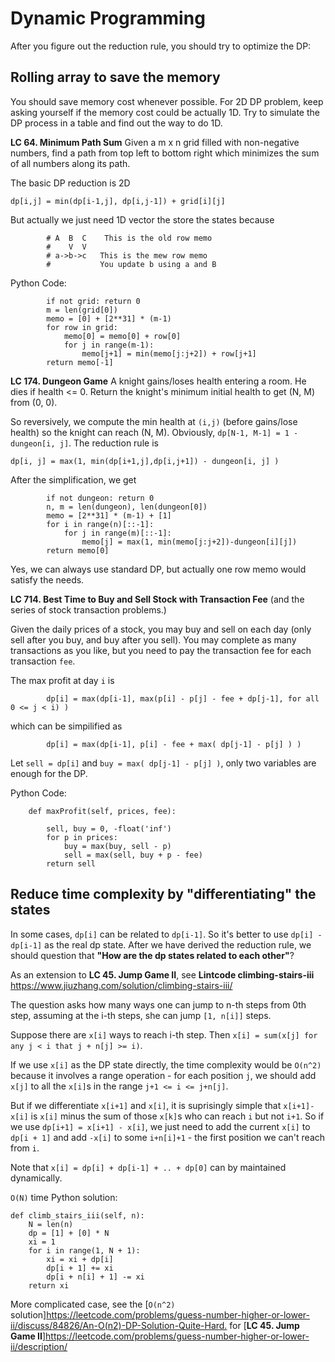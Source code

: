 # Dynamic Programming

After you figure out the reduction rule, you should try to optimize the DP:

## Rolling array to save the memory 

You should save memory cost whenever possible. For 2D DP problem, keep asking yourself if the memory cost could be actually 1D.
Try to simulate the DP process in a table and find out the way to do 1D.

**LC 64. Minimum Path Sum** Given a m x n grid filled with non-negative numbers, find a path from top left to bottom right which minimizes the sum of all numbers along its path.

The basic DP reduction is 2D
```
dp[i,j] = min(dp[i-1,j], dp[i,j-1]) + grid[i][j]
```
But actually we just need 1D vector the store the states because
```
        # A  B  C    This is the old row memo
        #    V  V
        # a->b->c   This is the mew row memo
        #           You update b using a and B
```

Python Code:
```
        if not grid: return 0
        m = len(grid[0])
        memo = [0] + [2**31] * (m-1)
        for row in grid:
            memo[0] = memo[0] + row[0]
            for j in range(m-1):
                memo[j+1] = min(memo[j:j+2]) + row[j+1]
        return memo[-1]
```

**LC 174. Dungeon Game**
A knight gains/loses health entering a room. He dies if health <= 0. Return the knight's minimum initial health to get (N, M) from (0, 0).

So reversively, we compute the min health at `(i,j)` (before gains/lose health) so the knight can reach (N, M). Obviously, `dp[N-1, M-1] = 1 - dungeon[i, j]`. The reduction rule is

```
dp[i, j] = max(1, min(dp[i+1,j],dp[i,j+1]) - dungeon[i, j] )
```

After the simplification, we get
```
        if not dungeon: return 0
        n, m = len(dungeon), len(dungeon[0])
        memo = [2**31] * (m-1) + [1]
        for i in range(n)[::-1]:
            for j in range(m)[::-1]:
                memo[j] = max(1, min(memo[j:j+2])-dungeon[i][j])
        return memo[0]
```
Yes, we can always use standard DP, but actually one row memo would satisfy the needs.

**LC 714. Best Time to Buy and Sell Stock with Transaction Fee** (and the series of stock transaction problems.)

Given the daily prices of a stock, you may buy and sell on each day (only sell after you buy, and buy after you sell).
You may complete as many transactions as you like, but you need to pay the transaction fee for each transaction `fee`.

The max profit at day `i` is
```
        dp[i] = max(dp[i-1], max(p[i] - p[j] - fee + dp[j-1], for all 0 <= j < i) ) 
```
which can be simpilified as
```
        dp[i] = max(dp[i-1], p[i] - fee + max( dp[j-1] - p[j] ) ) 
```
Let `sell = dp[i]` and `buy = max( dp[j-1] - p[j] )`, only two variables are enough for the DP.

Python Code:
```
    def maxProfit(self, prices, fee):

        sell, buy = 0, -float('inf')
        for p in prices:
            buy = max(buy, sell - p)
            sell = max(sell, buy + p - fee)
        return sell
```

## Reduce time complexity by "differentiating" the states

In some cases, `dp[i]` can be related to `dp[i-1]`. So it's better to use `dp[i] - dp[i-1]` as the real dp state.
After we have derived the reduction rule, we should question that **"How are the dp states related to each other"**?


As an extension to **LC 45. Jump Game II**, see **Lintcode climbing-stairs-iii**
<https://www.jiuzhang.com/solution/climbing-stairs-iii/>

The question asks how many ways one can jump to n-th steps from 0th step, assuming at the i-th steps, she can jump `[1, n[i]]` steps.

Suppose there are `x[i]` ways to reach i-th step. Then `x[i] = sum(x[j] for any j < i that j + n[j] >= i)`.

If we use `x[i]` as the DP state directly, the time complexity would be `O(n^2)` because it involves a range operation - for each position `j`, we should add `x[j]` to all the `x[i]`s in the range `j+1 <= i <= j+n[j]`.

But if we differentiate `x[i+1]` and `x[i]`, it is suprisingly simple that `x[i+1]-x[i]` is `x[i]` minus the sum of those `x[k]`s who can reach `i` but not `i+1`. So if we use `dp[i+1] = x[i+1] - x[i]`, we just need to add the current `x[i]` to `dp[i + 1]` and add `-x[i]` to some `i+n[i]+1` - the first position we can't reach from `i`.

Note that `x[i] = dp[i] + dp[i-1] + .. + dp[0]` can by maintained dynamically.

`O(N)` time Python solution:
```
def climb_stairs_iii(self, n):
    N = len(n)
    dp = [1] + [0] * N
    xi = 1
    for i in range(1, N + 1):
        xi = xi + dp[i]
        dp[i + 1] += xi
        dp[i + n[i] + 1] -= xi
    return xi
```

More complicated case, see the [`O(n^2)` solution]<https://leetcode.com/problems/guess-number-higher-or-lower-ii/discuss/84826/An-O(n2)-DP-Solution-Quite-Hard.> for [**LC 45. Jump Game II**]<https://leetcode.com/problems/guess-number-higher-or-lower-ii/description/>



